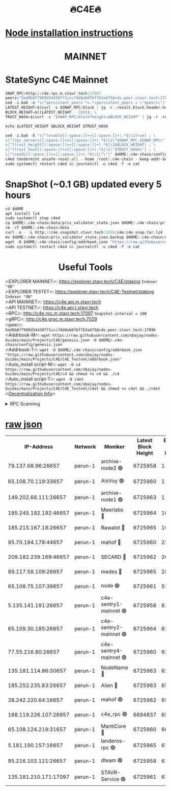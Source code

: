 <h1 align="center"> 🔥C4E🔥</h1>

[Node installation instructions](https://github.com/obajay/nodes-Guides/tree/main/Projects/C4E)
=

<h1 align="center"> MAINNET</h1>

# StateSync C4E Mainnet
```python
SNAP_RPC=http://c4e.rpc.m.stavr.tech:17097
peers="5ed0b8f7989d34438f71ccc74b0ab0fbf763a475@c4e.peer.stavr.tech:17096"
sed -i.bak -e "s/^persistent_peers *=.*/persistent_peers = \"$peers\"/" $HOME/.c4e-chain/config/config.toml
LATEST_HEIGHT=$(curl -s $SNAP_RPC/block | jq -r .result.block.header.height); \
BLOCK_HEIGHT=$((LATEST_HEIGHT - 100)); \
TRUST_HASH=$(curl -s "$SNAP_RPC/block?height=$BLOCK_HEIGHT" | jq -r .result.block_id.hash)

echo $LATEST_HEIGHT $BLOCK_HEIGHT $TRUST_HASH

sed -i.bak -E "s|^(enable[[:space:]]+=[[:space:]]+).*$|\1true| ; \
s|^(rpc_servers[[:space:]]+=[[:space:]]+).*$|\1\"$SNAP_RPC,$SNAP_RPC\"| ; \
s|^(trust_height[[:space:]]+=[[:space:]]+).*$|\1$BLOCK_HEIGHT| ; \
s|^(trust_hash[[:space:]]+=[[:space:]]+).*$|\1\"$TRUST_HASH\"| ; \
s|^(seeds[[:space:]]+=[[:space:]]+).*$|\1\"\"|" $HOME/.c4e-chain/config/config.toml
c4ed tendermint unsafe-reset-all --home /root/.c4e-chain --keep-addr-book
sudo systemctl restart c4ed && journalctl -u c4ed -f -o cat
```
# SnapShot (~0.1 GB) updated every 5 hours
```python
cd $HOME
apt install lz4
sudo systemctl stop c4ed
cp $HOME/.c4e-chain/data/priv_validator_state.json $HOME/.c4e-chain/priv_validator_state.json.backup
rm -rf $HOME/.c4e-chain/data
curl -o - -L http://c4e.snapshot.stavr.tech:1018/c4e/c4e-snap.tar.lz4 | lz4 -c -d - | tar -x -C $HOME/.c4e-chain --strip-components 2
mv $HOME/.c4e-chain/priv_validator_state.json.backup $HOME/.c4e-chain/data/priv_validator_state.json
wget -O $HOME/.c4e-chain/config/addrbook.json "https://raw.githubusercontent.com/obajay/nodes-Guides/main/Projects/C4E/addrbook.json"
sudo systemctl restart c4ed && journalctl -u c4ed -f -o cat
```
 <h1 align="center"> Useful Tools</h1>

🔥EXPLORER MAINNET🔥:  https://explorer.stavr.tech/C4E/staking            `Indexer "ON"` \
🔥EXPLORER TESTET🔥:   https://explorer.stavr.tech/C4E-Testnet/staking     `Indexer "ON"` \
🔥API MAINNET🔥:       https://c4e.api.m.stavr.tech \
🔥API TESTNET🔥:       https://c4e.api.t.stavr.tech \
🔥RPC🔥:               http://c4e.rpc.m.stavr.tech:17097                  `Snapshot-interval = 100` \
🔥gRPC🔥:              http://c4e.grpc.m.stavr.tech:7029 \
🔥peer🔥:              `5ed0b8f7989d34438f71ccc74b0ab0fbf763a475@c4e.peer.stavr.tech:17096` \
🔥Addrbook-M🔥:    ```wget https://raw.githubusercontent.com/obajay/nodes-Guides/main/Projects/C4E/genesis.json -O $HOME/.c4e-chain/config/genesis.json``` \
🔥Addrbook-T🔥:    ```wget -O $HOME/.c4e-chain/config/addrbook.json "https://raw.githubusercontent.com/obajay/nodes-Guides/main/Projects/C4E/C4E_Testnet/addrbook.json"``` \
🔥Auto_install script-M🔥: ```wget -O c4 https://raw.githubusercontent.com/obajay/nodes-Guides/main/Projects/C4E/c4 && chmod +x c4 && ./c4``` \
🔥Auto_install script-T🔥: ```wget -O c4et https://raw.githubusercontent.com/obajay/nodes-Guides/main/Projects/C4E/C4E_Testnet/c4et && chmod +x c4et && ./c4et``` \
🔥[Decentralization Info](https://github.com/obajay/StateSync-snapshots/tree/main/Projects/C4E/Decentralization)🔥




<details>
<summary>RPC Scanning</summary>

<h2 align="center"> We scan nodes in real time every 4 hours. And we provide the final result of RPC endpoints.
We cannot influence the operation of these nodes in any way. </h2>


```python
If Voting Power is higher than 0 --> then the Node is a validator of the network and may be subject to attack and be a potential threat to the chain.
```
```python
We marked such validators with a red symbol
```

</details>

[raw json](https://rpc-check.c4e.stavr.tech/c4e/rpc-c4e-result.json)
=



<table><tr><th>IP-Address</th><th>Network</th><th>Moniker</th><th>Latest Block Height</th><th>Earliest Block Height</th><th>Catching Up</th><th>Tx Index</th><th>Voting Power</th><th>Scan Time</th></tr><tr><td>79.137.68.96:26657</td><td>perun-1</td><td>archive-node2 🟢</td><td>6725958</td><td>1</td><td>False</td><td>on</td><td>0</td><td>2024-01-14T09:02:03.607953555UTC</td></tr><tr><td>65.108.70.119:33657</td><td>perun-1</td><td>AlxVoy 🟢</td><td>6725960</td><td>1</td><td>False</td><td>on</td><td>0</td><td>2024-01-14T09:02:17.957329566UTC</td></tr><tr><td>149.202.66.111:26657</td><td>perun-1</td><td>archive-node1 🟢</td><td>6725963</td><td>1</td><td>False</td><td>on</td><td>0</td><td>2024-01-14T09:02:34.087618198UTC</td></tr><tr><td>185.245.182.192:46657</td><td>perun-1</td><td>Meerlabs 🔴</td><td>6725964</td><td>1051501</td><td>False</td><td>on</td><td>527310</td><td>2024-01-14T09:02:38.290898485UTC</td></tr><tr><td>185.215.167.18:26657</td><td>perun-1</td><td>Rawalot 🔴</td><td>6725965</td><td>1090501</td><td>False</td><td>on</td><td>701423</td><td>2024-01-14T09:02:49.791371630UTC</td></tr><tr><td>95.70.184.178:44657</td><td>perun-1</td><td>mahof 🔴</td><td>6725960</td><td>2342001</td><td>False</td><td>off</td><td>1864169</td><td>2024-01-14T09:02:17.114892601UTC</td></tr><tr><td>209.182.239.169:46657</td><td>perun-1</td><td>SECARD 🔴</td><td>6725962</td><td>2616101</td><td>False</td><td>off</td><td>1136703</td><td>2024-01-14T09:02:31.448258993UTC</td></tr><tr><td>89.117.58.109:26657</td><td>perun-1</td><td>medes 🔴</td><td>6725965</td><td>2826001</td><td>False</td><td>off</td><td>1484927</td><td>2024-01-14T09:02:45.130616677UTC</td></tr><tr><td>65.108.75.107:39657</td><td>perun-1</td><td>node 🟢</td><td>6725961</td><td>5198801</td><td>False</td><td>on</td><td>0</td><td>2024-01-14T09:02:20.438728820UTC</td></tr><tr><td>5.135.141.191:26657</td><td>perun-1</td><td>c4e-sentry1-mainnet 🟢</td><td>6725958</td><td>6198001</td><td>False</td><td>on</td><td>0</td><td>2024-01-14T09:02:02.959388263UTC</td></tr><tr><td>65.109.30.185:26657</td><td>perun-1</td><td>c4e-sentry2-mainnet 🟢</td><td>6725964</td><td>6238301</td><td>False</td><td>on</td><td>0</td><td>2024-01-14T09:02:38.043641601UTC</td></tr><tr><td>77.55.216.80:26657</td><td>perun-1</td><td>c4e-sentry4-mainnet 🟢</td><td>6725960</td><td>6241001</td><td>False</td><td>on</td><td>0</td><td>2024-01-14T09:02:17.535756318UTC</td></tr><tr><td>135.181.114.86:30657</td><td>perun-1</td><td>NodeName 🔴</td><td>6725963</td><td>6284301</td><td>False</td><td>off</td><td>140495</td><td>2024-01-14T09:02:34.397006115UTC</td></tr><tr><td>185.252.235.83:26657</td><td>perun-1</td><td>Alien 🔴</td><td>6725963</td><td>6502501</td><td>False</td><td>on</td><td>1136703</td><td>2024-01-14T09:02:35.672918888UTC</td></tr><tr><td>38.242.220.64:16657</td><td>perun-1</td><td>mahof 🟢</td><td>6725962</td><td>6545801</td><td>False</td><td>off</td><td>0</td><td>2024-01-14T09:02:31.766265933UTC</td></tr><tr><td>168.119.226.107:26957</td><td>perun-1</td><td>c4e_rpc 🟢</td><td>6694837</td><td>6594837</td><td>False</td><td>on</td><td>0</td><td>2024-01-14T09:02:10.018220075UTC</td></tr><tr><td>65.108.124.219:31657</td><td>perun-1</td><td>MantiCore 🔴</td><td>6725960</td><td>6625960</td><td>False</td><td>off</td><td>193279</td><td>2024-01-14T09:02:16.628767313UTC</td></tr><tr><td>5.181.190.157:16657</td><td>perun-1</td><td>landeros-rpc 🟢</td><td>6725965</td><td>6708001</td><td>False</td><td>on</td><td>0</td><td>2024-01-14T09:02:49.535129376UTC</td></tr><tr><td>95.216.102.121:26657</td><td>perun-1</td><td>dteam 🟢</td><td>6725958</td><td>6713001</td><td>False</td><td>on</td><td>0</td><td>2024-01-14T09:02:03.275267635UTC</td></tr><tr><td>135.181.210.171:17097</td><td>perun-1</td><td>STAVR-Service 🟢</td><td>6725961</td><td>6725001</td><td>False</td><td>on</td><td>0</td><td>2024-01-14T09:02:22.775210769UTC</td></tr></table>
